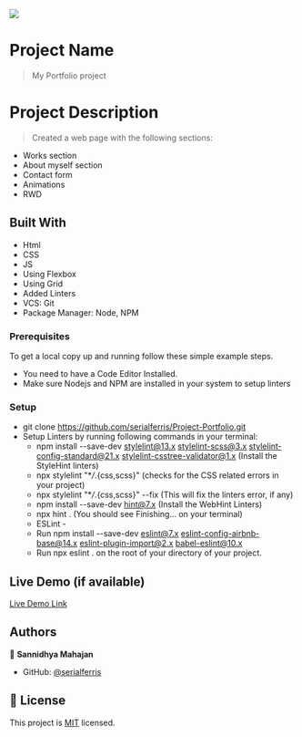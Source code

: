 ![](https://img.shields.io/badge/Microverse-blueviolet)

# Project Name

> My Portfolio project

# Project Description

> Created a web page with the following sections:
- Works section
- About myself section
- Contact form
- Animations
- RWD
 
## Built With

- Html
- CSS
- JS
- Using Flexbox
- Using Grid
- Added Linters
- VCS: Git
- Package Manager: Node, NPM

### Prerequisites

To get a local copy up and running follow these simple example steps.

- You need to have a Code Editor Installed.
- Make sure Nodejs and NPM are installed in your system to setup linters

### Setup

- git clone https://github.com/serialferris/Project-Portfolio.git
- Setup Linters by running following commands in your terminal:
  - npm install --save-dev stylelint@13.x stylelint-scss@3.x stylelint-config-standard@21.x stylelint-csstree-validator@1.x (Install the StyleHint linters)
  - npx stylelint "\*_/_.{css,scss}" (checks for the CSS related errors in your project)
  - npx stylelint "\*_/_.{css,scss}" --fix (This will fix the linters error, if any)
  - npm install --save-dev hint@7.x (Install the WebHint Linters)
  - npx hint . (You should see Finishing... on your terminal)
  - ESLint -
  - Run 
  npm install --save-dev eslint@7.x eslint-config-airbnb-base@14.x eslint-plugin-import@2.x babel-eslint@10.x
  - Run npx eslint . on the root of your directory of your project.



## Live Demo (if available)

[Live Demo Link]( https://serialferris.github.io/Project-Portfolio/)

## Authors

👤 **Sannidhya Mahajan**

- GitHub: [@serialferris](https://github.com/serialferris)


## 📝 License

This project is [MIT](./MIT.md) licensed.
